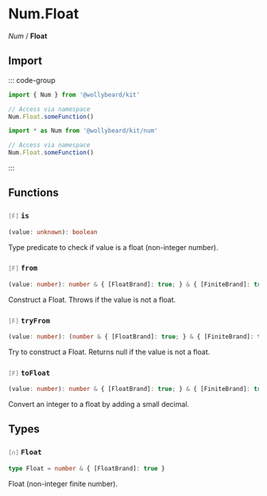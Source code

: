 # Num.Float

_Num_ / **Float**

## Import

::: code-group

```typescript [Namespace]
import { Num } from '@wollybeard/kit'

// Access via namespace
Num.Float.someFunction()
```

```typescript [Barrel]
import * as Num from '@wollybeard/kit/num'

// Access via namespace
Num.Float.someFunction()
```

:::

## Functions

### <span style="opacity: 0.6; font-weight: normal; font-size: 0.85em;">`[F]`</span> `is`

```typescript
(value: unknown): boolean
```

<SourceLink href="https://github.com/jasonkuhrt/kit/blob/main/./src/domains/num/float/float.ts#L18" />

Type predicate to check if value is a float (non-integer number).

### <span style="opacity: 0.6; font-weight: normal; font-size: 0.85em;">`[F]`</span> `from`

```typescript
(value: number): number & { [FloatBrand]: true; } & { [FiniteBrand]: true; }
```

<SourceLink href="https://github.com/jasonkuhrt/kit/blob/main/./src/domains/num/float/float.ts#L26" />

Construct a Float. Throws if the value is not a float.

### <span style="opacity: 0.6; font-weight: normal; font-size: 0.85em;">`[F]`</span> `tryFrom`

```typescript
(value: number): (number & { [FloatBrand]: true; } & { [FiniteBrand]: true; }) | null
```

<SourceLink href="https://github.com/jasonkuhrt/kit/blob/main/./src/domains/num/float/float.ts#L40" />

Try to construct a Float. Returns null if the value is not a float.

### <span style="opacity: 0.6; font-weight: normal; font-size: 0.85em;">`[F]`</span> `toFloat`

```typescript
(value: number): number & { [FloatBrand]: true; } & { [FiniteBrand]: true; }
```

<SourceLink href="https://github.com/jasonkuhrt/kit/blob/main/./src/domains/num/float/float.ts#L47" />

Convert an integer to a float by adding a small decimal.

## Types

### <span style="opacity: 0.6; font-weight: normal; font-size: 0.85em;">`[∩]`</span> `Float`

```typescript
type Float = number & { [FloatBrand]: true }
```

<SourceLink href="https://github.com/jasonkuhrt/kit/blob/main/./src/domains/num/float/float.ts#L13" />

Float (non-integer finite number).

